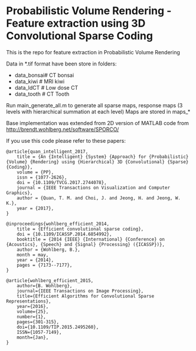 # Probabilistic Volume Rendering - Feature extraction using 3D Convolutional Sparse Coding
This is the repo for feature extraction in Probabilistic Volume Rendering

Data in *.tif format have been store in folders:
- data_bonsai# CT bonsai	
- data_kiwi	 # MRI kiwi
- data_ldCT	 # Low dose CT
- data_tooth # CT Tooth	


Run main_generate_all.m to generate all sparse maps, response maps (3 levels with hierarchical summation at each level)
Maps are stored in maps_* 

Base implementation was extended from 2D version of MATLAB code from http://brendt.wohlberg.net/software/SPORCO/

If you use this code please refer to these papers: 

```
@article{quan_intelligent_2017,
	title = {An {Intelligent} {System} {Approach} for {Probabilistic} {Volume} {Rendering} using {Hierarchical} 3D {Convolutional} {Sparse} {Coding}},
	volume = {PP},
	issn = {1077-2626},
	doi = {10.1109/TVCG.2017.2744078},
	journal = {IEEE Transactions on Visualization and Computer Graphics},
	author = {Quan, T. M. and Choi, J. and Jeong, H. and Jeong, W. K.},
	year = {2017},
}
```
```
@inproceedings{wohlberg_efficient_2014,
	title = {Efficient convolutional sparse coding},
	doi = {10.1109/ICASSP.2014.6854992},
	booktitle = {2014 {IEEE} {International} {Conference} on {Acoustics}, {Speech} and {Signal} {Processing} ({ICASSP})},
	author = {Wohlberg, B.},
	month = may,
	year = {2014},
	pages = {7173--7177},
}
```
```
@article{wohlberg_efficient_2015, 
	author={B. Wohlberg}, 
	journal={IEEE Transactions on Image Processing}, 
	title={Efficient Algorithms for Convolutional Sparse Representations}, 
	year={2016}, 
	volume={25}, 
	number={1}, 
	pages={301-315}, 
	doi={10.1109/TIP.2015.2495260}, 
	ISSN={1057-7149}, 
	month={Jan},
}
```
